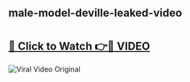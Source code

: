 ## male-model-deville-leaked-video 

# <h2><a href="http://freeplayer.one?title=male-model-deville-leaked-video&ref=21J">🔗 Click to Watch 👉🔴 VIDEO</a></h2>

<a href="http://freeplayer.one?title=male-model-deville-leaked-video&ref=21J" rel="nofollow" data-target="animated-image.originalLink"><img src="https://i.ibb.co.com/xMMVF88/686577567.gif" alt="Viral Video Original" style="max-width: 100%; display: inline-block;" data-target="animated-image.originalImage"></a>

